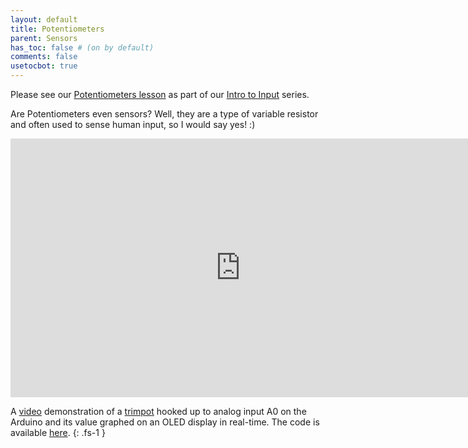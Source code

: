 ```yaml
---
layout: default
title: Potentiometers
parent: Sensors
has_toc: false # (on by default)
comments: false
usetocbot: true
---
```


Please see our [Potentiometers lesson](../arduino/potentiometers.md) as part of our [Intro to Input](../arduino/intro-input.md) series.

Are Potentiometers even sensors? Well, they are a type of variable resistor and often used to sense human input, so I would say yes! :)

<iframe width="736" height="414" src="https://www.youtube.com/embed/5qxQheanSkQ" frameborder="0" allow="accelerometer; autoplay; encrypted-media; gyroscope; picture-in-picture" allowfullscreen></iframe>

A [video](https://youtu.be/5qxQheanSkQ) demonstration of a [trimpot](https://www.adafruit.com/product/356) hooked up to analog input A0 on the Arduino and its value graphed on an OLED display in real-time. The code is available [here](https://github.com/makeabilitylab/arduino/blob/master/OLED/AnalogGraph/AnalogGraph.ino).
{: .fs-1 }